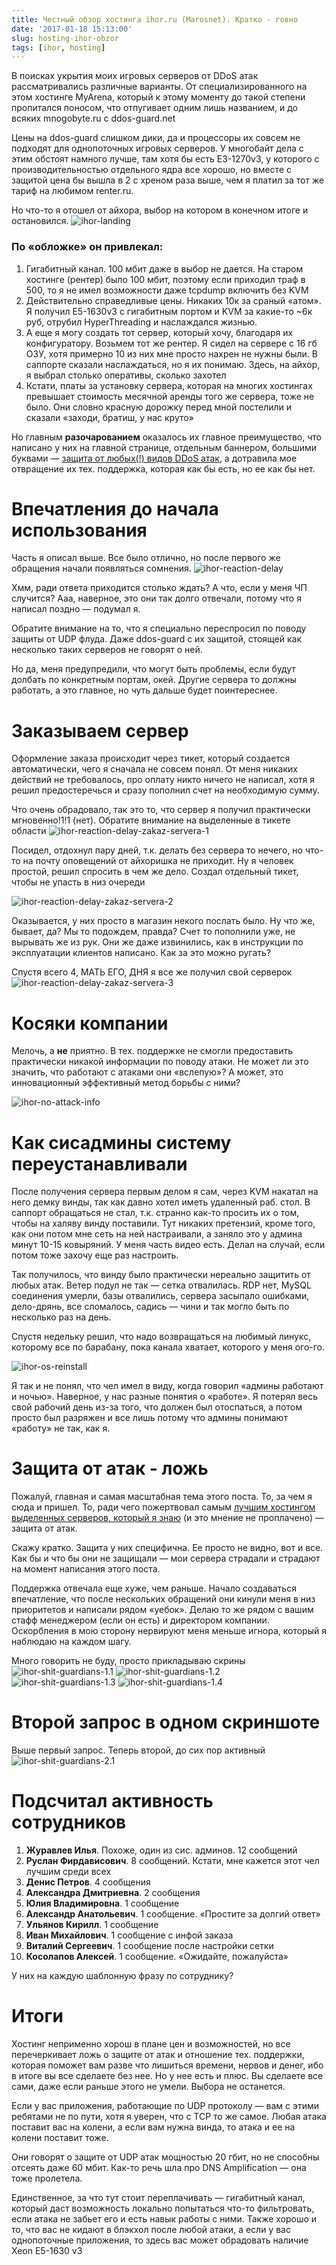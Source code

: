 ```yaml
---
title: Честный обзор хостинга ihor.ru (Marosnet). Кратко - говно
date: '2017-01-18 15:13:00'
slug: hosting-ihor-obzor
tags: [ihor, hosting]
---
```


В поисках укрытия моих игровых серверов от DDoS атак рассматривались различные варианты. От специализированного на этом хостинге MyArena, который к этому моменту до такой степени пропитался поносом, что отпугивает одним лишь названием, и до всяких mnogobyte.ru с ddos-guard.net

Цены на ddos-guard слишком дики, да и процессоры их совсем не подходят для однопоточных игровых серверов. У многобайт дела с этим обстоят намного лучше, там хотя бы есть E3-1270v3, у которого с производительностью отдельного ядра все хорошо, но вместе с защитой цена бы вышла в 2 с хреном раза выше, чем я платил за тот же тариф на любимом renter.ru.

Но что-то я отошел от айхора, выбор на котором в конечном итоге и остановился.
 ![ihor-landing](https://s3.blog.amd-nick.me/2018/07/ihor-landing.png)

### По «обложке» он привлекал:

1. Гигабитный канал. 100 мбит даже в выбор не дается. На старом хостинге (рентер) было 100 мбит, поэтому если приходил траф в 500, то я не имел возможности даже tcpdump включить без KVM
2. Действительно справедливые цены. Никаких 10к за сраный «атом». Я получил E5-1630v3 с гигабитным портом и KVM за какие-то ~6к руб, отрубил HyperThreading и наслаждался жизнью.
3. А еще я могу создать тот сервер, который хочу, благодаря их конфигуратору. Возьмем тот же рентер. Я сидел на сервере с 16 гб ОЗУ, хотя примерно 10 из них мне просто нахрен не нужны были. В саппорте сказали наслаждаться, но я их понимаю. Здесь, на айхор, я выбрал столько оперативы, сколько захотел
4. Кстати, платы за установку сервера, которая на многих хостингах превышает стоимость месячной аренды того же сервера, тоже не было. Они словно красную дорожку перед мной постелили и сказали «заходи, братиш, у нас круто»

Но главным **разочарованием** оказалось их главное преимущество, что написано у них на главной странице, отдельным баннером, большими буквами — [защита от любых(!) видов DDoS атак](https://www.ihor.ru/datacenter), а дотравила мое отвращение их тех. поддержка, которая как бы есть, но ее как бы нет.

# Впечатления до начала использования

Часть я описал выше. Все было отлично, но после первого же обращения начали появляться сомнения.
 ![ihor-reaction-delay](https://s3.blog.amd-nick.me/2018/07/ihor-reaction-delay.png)

Хмм, ради ответа приходится столько ждать? А что, если у меня ЧП случится? Ааа, наверное, это они так долго отвечали, потому что я написал поздно — подумал я.

Обратите внимание на то, что я специально переспросил по поводу защиты от UDP флуда. Даже ddos-guard с их защитой, стоящей как несколько таких серверов не говорят о ней.

Но да, меня предупредили, что могут быть проблемы, если будут долбать по конкретным портам, окей. Другие сервера то должны работать, а это главное, но чуть дальше будет поинтереснее.

# Заказываем сервер

Оформление заказа происходит через тикет, который создается автоматически, чего я сначала не совсем понял. От меня никаких действий не требовалось, про оплату никто ничего не написал, хотя я решил предостеречься и сразу пополнил счет на необходимую сумму.

Что очень обрадовало, так это то, что сервер я получил практически мгновенно!1!1 (нет). Обратите внимание на выделенные в тикете области
 ![ihor-reaction-delay-zakaz-servera-1](https://s3.blog.amd-nick.me/2018/07/ihor-reaction-delay-zakaz-servera.png)

Посидел, отдохнул пару дней, т.к. делать без сервера то нечего, но что-то на почту оповещений от айхоришка не приходит. Ну я человек простой, решил спросить в чем же дело. Создал отдельный тикет, чтобы не упасть в низ очереди

![ihor-reaction-delay-zakaz-servera-2](https://s3.blog.amd-nick.me/2018/07/ihor-reaction-delay-zakaz-servera-2.png)

Оказывается, у них просто в магазин некого послать было. Ну что же, бывает, да? Мы то подождем, правда? Счет то пополнили уже, не вырывать же из рук. Они же даже извинились, как в инструкции по эксплуатации клиентов написано. Как за это можно ругать?

Спустя всего 4, МАТЬ ЕГО, ДНЯ я все же получил свой серверок
 ![ihor-reaction-delay-zakaz-servera-3](https://s3.blog.amd-nick.me/2018/07/ihor-reaction-delay-zakaz-servera-3.png)

# Косяки компании

Мелочь, а **не** приятно. В тех. поддержке не смогли предоставить практически никакой информации по поводу атаки. Не может ли это значить, что работают с атаками они «вслепую»? А может, это инновационный эффективный метод борьбы с ними?

![ihor-no-attack-info](https://s3.blog.amd-nick.me/2018/07/ihor-no-attack-info.png)

# Как сисадмины систему переустанавливали

После получения сервера первым делом я сам, через KVM накатал на него демку винды, так как давно хотел иметь удаленный раб. стол. В саппорт обращаться не стал, т.к. странно как-то просить их о том, чтобы на халяву винду поставили. Тут никаких претензий, кроме того, как они потом мне сеть на ней настраивали, а заняло это у админа минут 10-15 ковыряний. У меня часть видео есть. Делал на случай, если потом тоже захочу еще раз настроить.

Так получилось, что винду было практически нереально защитить от любых атак. Ветер подул не так — сетка отвалилась. RDP нет, MySQL соединения умерли, базы отвалились, сервера засыпало ошибками, дело-дрянь, все сломалось, садись — чини и так могло быть по несколько раз на день.

Спустя недельку решил, что надо возвращаться на любимый линукс, которому все по барабану, пока канала хватает, которого у меня ого-го.

![ihor-os-reinstall](https://s3.blog.amd-nick.me/2018/07/ihor-os-reinstall.png)

Я так и не понял, что чел имел в виду, когда говорил «админы работают и ночью». Наверное, у нас разные понятия о «работе». Я потерял весь свой рабочий день из-за того, что должен был отоспаться, а потом просто был разряжен и все лишь потому что админы понимают «работу» не так, как я.

# Защита от атак - ложь

Пожалуй, главная и самая масштабная тема этого поста. То, за чем я сюда и пришел. То, ради чего пожертвовал самым [лучшим хостингом выделенных серверов, который я знаю](2014-12-14-renter-otziv.md) (и это мнение не проплачено) — защита от атак.

Скажу кратко. Защита у них специфична. Ее просто не видно, вот и все. Как бы и что бы они не защищали — мои сервера страдали и страдают на момент написания этого поста.

Поддержка отвечала еще хуже, чем раньше. Начало создаваться впечатление, что после нескольких обращений они кинули меня в низ приоритетов и написали рядом «уебок». Делаю то же рядом с вашим стафф менеджером (если он есть) и директором компании. Оскорбления в мою сторону нервируют меня меньше игнора, который я наблюдаю на каждом шагу.

Много говорить не буду, просто прикладываю скрины
 ![ihor-shit-guardians-1.1](https://s3.blog.amd-nick.me/2018/07/ihor-shit-guardians-1.1.png)
 ![ihor-shit-guardians-1.2](https://s3.blog.amd-nick.me/2018/07/ihor-shit-guardians-1.2.png)
 ![ihor-shit-guardians-1.3](https://s3.blog.amd-nick.me/2018/07/ihor-shit-guardians-1.3.png)
 ![ihor-shit-guardians-1.4](https://s3.blog.amd-nick.me/2018/07/ihor-shit-guardians-1.4.png)

# Второй запрос в одном скриншоте

Выше первый запрос. Теперь второй, до сих пор активный
 ![ihor-shit-guardians-2.1](https://s3.blog.amd-nick.me/2018/07/ihor-shit-guardians-2.1.png)

# Подсчитал активность сотрудников

1. **Журавлев Илья**. Похоже, один из сис. админов. 12 сообщений
2. **Руслан Фирдависович**. 8 сообщений. Кстати, мне кажется этот чел лучшим среди всех
3. **Денис Петров**. 4 сообщения
4. **Александра Дмитриевна**. 2 сообщения
5. **Юлия Владимировна**. 1 сообщение
6. **Александр Анатольевич**. 1 сообщение. «Простите за долгий ответ»
7. **Ульянов Кирилл**. 1 сообщение
8. **Иван Михайлович**. 1 сообщение с инфой заказа
9. **Виталий Сергеевич**. 1 сообщение после настройки сетки
10. **Косолапов Алексей**. 1 сообщение. «Ожидайте, пожалуйста»

У них на каждую шаблонную фразу по сотруднику?

# Итоги

Хостинг неприменно хорош в плане цен и возможностей, но все перечеркивает ложь о защите от атак и отношение тех. поддержки, которая поможет вам разве что лишиться времени, нервов и денег, ибо в итоге вы все сделаете без нее. Но у нее есть и плюс. Вы сделаете все сами, даже если раньше этого не умели. Выбора не останется.

Если у вас приложения, работающие по UDP протоколу — вам с этими ребятами не по пути, хотя я уверен, что с TCP то же самое. Любая атака поставит вас на колени, а если вам нужна винда, то атака и ее на колени поставит тоже.

Они говорят о защите от UDP атак мощностью 20 гбит, но не способны отсеять даже 60 мбит. Как-то речь шла про DNS Amplification — она тоже пролетела.

Единственное, за что тут стоит переплачивать — гигабитный канал, который даст возможность локально попытаться что-то фильтровать, если атака не забьет его и есть навык работы с ними. Также хорошо и то, что вас не кидают в блэкхол после любой атаки, а если у вас однопоточные приложения, то здесь вас может обрадовать наличие Xeon E5-1630 v3
